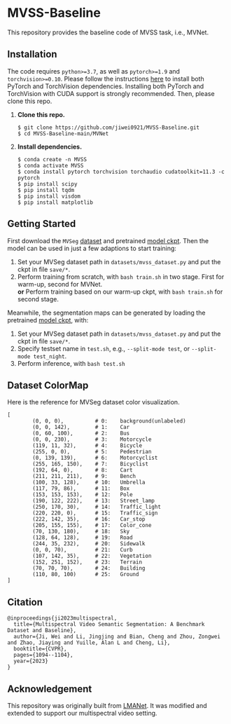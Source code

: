 # MVSS-Baseline
This repository provides the baseline code of MVSS task, i.e., MVNet.

## Installation 

The code requires `python>=3.7`, as well as `pytorch>=1.9` and `torchvision>=0.10`. Please follow the instructions [here](https://pytorch.org/get-started/locally/) to install both PyTorch and TorchVision dependencies. Installing both PyTorch and TorchVision with CUDA support is strongly recommended. Then, please clone this repo.

1. **Clone this repo.**

   ```shell
   $ git clone https://github.com/jiwei0921/MVSS-Baseline.git
   $ cd MVSS-Baseline-main/MVNet
   ```

2. **Install dependencies.**

   ```shell
   $ conda create -n MVSS
   $ conda activate MVSS
   $ conda install pytorch torchvision torchaudio cudatoolkit=11.3 -c pytorch
   $ pip install scipy
   $ pip install tqdm
   $ pip install visdom
   $ pip install matplotlib
   ```

## Getting Started

First download the `MVSeg` [dataset](https://drive.google.com/file/d/1duCXz5aUuvZG7HBnydHLL61k4UBT2Wu_/view?usp=sharing) and pretrained [model ckpt](https://drive.google.com/file/d/1aw2V-krnzVtMEugzd4srXKfUMetzwoeO/view?usp=sharing). Then the model can be used in just a few adaptions to start training:

1. Set your MVSeg dataset path in `datasets/mvss_dataset.py` and put the ckpt in file `save/*`.
2. Perform training from scratch, with ```bash train.sh``` in two stage. First for warm-up, second for MVNet.   
**or** Perform training based on our warm-up ckpt, with ```bash train.sh``` for second stage.

Meanwhile, the segmentation maps can be generated by loading the pretrained [model ckpt](https://drive.google.com/file/d/1aw2V-krnzVtMEugzd4srXKfUMetzwoeO/view?usp=sharing), with:
1. Set your MVSeg dataset path in `datasets/mvss_dataset.py` and put the ckpt in file `save/*`.
2. Specify testset name in `test.sh`, e.g., `--split-mode test`, or `--split-mode test_night`.
3. Perform inference, with ```bash test.sh```


## Dataset ColorMap
Here is the reference for MVSeg dataset color visualization.

```
[
        (0, 0, 0),          # 0:    background(unlabeled)
        (0, 0, 142),        # 1:    Car
        (0, 60, 100),       # 2:    Bus
        (0, 0, 230),        # 3:    Motorcycle
        (119, 11, 32),      # 4:    Bicycle
        (255, 0, 0),        # 5:    Pedestrian
        (0, 139, 139),      # 6:    Motorcyclist
        (255, 165, 150),    # 7:    Bicyclist
        (192, 64, 0),       # 8:    Cart
        (211, 211, 211),    # 9:    Bench
        (100, 33, 128),     # 10:   Umbrella
        (117, 79, 86),      # 11:   Box
        (153, 153, 153),    # 12:   Pole
        (190, 122, 222),    # 13:   Street_lamp
        (250, 170, 30),     # 14:   Traffic_light
        (220, 220, 0),      # 15:   Traffic_sign
        (222, 142, 35),     # 16:   Car_stop
        (205, 155, 155),    # 17:   Color_cone
        (70, 130, 180),     # 18:   Sky
        (128, 64, 128),     # 19:   Road
        (244, 35, 232),     # 20:   Sidewalk
        (0, 0, 70),         # 21:   Curb
        (107, 142, 35),     # 22:   Vegetation
        (152, 251, 152),    # 23:   Terrain
        (70, 70, 70),       # 24:   Building
        (110, 80, 100)      # 25:   Ground
]
```



## Citation

```
@inproceedings{ji2023multispectral,
  title={Multispectral Video Semantic Segmentation: A Benchmark Dataset and Baseline},
  author={Ji, Wei and Li, Jingjing and Bian, Cheng and Zhou, Zongwei and Zhao, Jiaying and Yuille, Alan L and Cheng, Li},
  booktitle={CVPR},
  pages={1094--1104},
  year={2023}
}
```


## Acknowledgement

This repository was originally built from [LMANet](https://github.com/mattpfr/lmanet). It was modified and extended to support our multispectral video setting.
